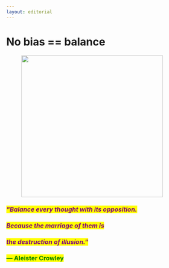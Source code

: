 ```yaml
---
layout: editorial
---
```


# No bias == balance

<figure><img src="../../../../../.gitbook/assets/pexels-btgl-♡-19707527.jpg" alt="" width="375"><figcaption></figcaption></figure>

### _<mark style="color:purple;">"Balance every thought with its opposition.</mark>_&#x20;

### _<mark style="color:purple;">Because the marriage of them is</mark>_&#x20;

### _<mark style="color:purple;">the destruction of illusion."</mark>_&#x20;

### <mark style="color:green;">― Aleister Crowley</mark>
